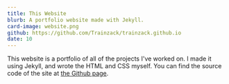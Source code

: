 ```yaml
---
title: This Website
blurb: A portfolio website made with Jekyll.
card-image: website.png
github: https://github.com/Trainzack/trainzack.github.io
date: 10
---
```


This website is a portfolio of all of the projects I've worked on. I made it using Jekyll, and wrote the HTML and CSS myself. You can find the source code of the site at [the Github page](https://github.com/Trainzack/trainzack.github.io).